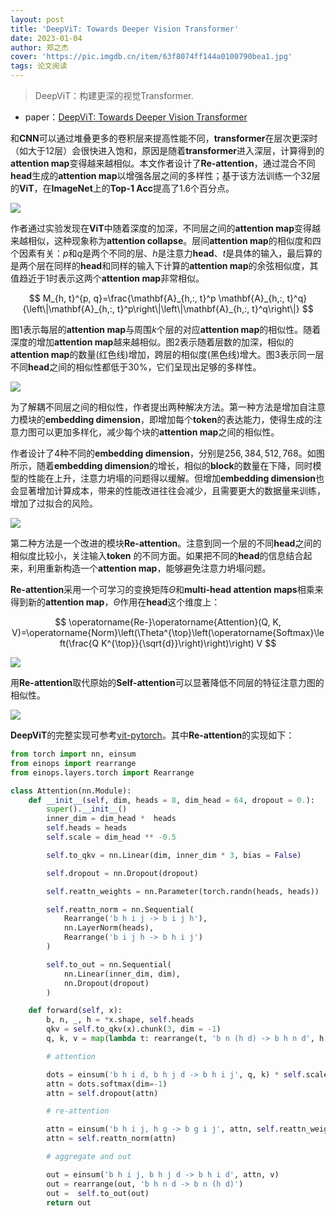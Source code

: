 ```yaml
---
layout: post
title: 'DeepViT: Towards Deeper Vision Transformer'
date: 2023-01-04
author: 郑之杰
cover: 'https://pic.imgdb.cn/item/63f8074ff144a0100790bea1.jpg'
tags: 论文阅读
---
```


> DeepViT：构建更深的视觉Transformer.

- paper：[DeepViT: Towards Deeper Vision Transformer](https://arxiv.org/abs/2103.11886)

和**CNN**可以通过堆叠更多的卷积层来提高性能不同，**transformer**在层次更深时（如大于$12$层）会很快进入饱和，原因是随着**transformer**进入深层，计算得到的**attention map**变得越来越相似。本文作者设计了**Re-attention**，通过混合不同**head**生成的**attention map**以增强各层之间的多样性；基于该方法训练一个$32$层的**ViT**，在**ImageNet**上的**Top-1 Acc**提高了$1.6$个百分点。

![](https://pic.imgdb.cn/item/63f80abbf144a01007951556.jpg)

作者通过实验发现在**ViT**中随着深度的加深，不同层之间的**attention map**变得越来越相似，这种现象称为**attention collapse**。层间**attention map**的相似度和四个因素有关：$p$和$q$是两个不同的层、$h$是注意力**head**、$t$是具体的输入，最后算的是两个层在同样的**head**和同样的输入下计算的**attention map**的余弦相似度，其值趋近于$1$时表示这两个**attention map**非常相似。

$$
M_{h, t}^{p, q}=\frac{\mathbf{A}_{h,:, t}^p \mathbf{A}_{h,:, t}^q}{\left\|\mathbf{A}_{h,:, t}^p\right\|\left\|\mathbf{A}_{h,:, t}^q\right\|}
$$

图1表示每层的**attention map**与周围$k$个层的对应**attention map**的相似性。随着深度的增加**attention map**越来越相似。图2表示随着层数的加深，相似的**attention map**的数量(红色线)增加，跨层的相似度(黑色线)增大。图3表示同一层不同**head**之间的相似性都低于$30\%$，它们呈现出足够的多样性。

![](https://pic.imgdb.cn/item/63f80d32f144a01007988678.jpg)

为了解耦不同层之间的相似性，作者提出两种解决方法。第一种方法是增加自注意力模块的**embedding dimension**，即增加每个**token**的表达能力，使得生成的注意力图可以更加多样化，减少每个块的**attention map**之间的相似性。

作者设计了4种不同的**embedding dimension**，分别是$256,384,512,768$。如图所示，随着**embedding dimension**的增长，相似的**block**的数量在下降，同时模型的性能在上升，注意力坍塌的问题得以缓解。但增加**embedding dimension**也会显著增加计算成本，带来的性能改进往往会减少，且需要更大的数据量来训练，增加了过拟合的风险。

![](https://pic.imgdb.cn/item/63fac642f144a01007755be1.jpg)

第二种方法是一个改进的模块**Re-attention**。注意到同一个层的不同**head**之间的相似度比较小，关注输入**token** 的不同方面。如果把不同的**head**的信息结合起来，利用重新构造一个**attention map**，能够避免注意力坍塌问题。

**Re-attention**采用一个可学习的变换矩阵$\Theta$和**multi-head attention maps**相乘来得到新的**attention map**，$\Theta$作用在**head**这个维度上：

$$
\operatorname{Re-}\operatorname{Attention}(Q, K, V)=\operatorname{Norm}\left(\Theta^{\top}\left(\operatorname{Softmax}\left(\frac{Q K^{\top}}{\sqrt{d}}\right)\right)\right) V
$$

![](https://pic.imgdb.cn/item/63f811a8f144a010079e26e2.jpg)

用**Re-attention**取代原始的**Self-attention**可以显著降低不同层的特征注意力图的相似性。

![](https://pic.imgdb.cn/item/63fac77bf144a0100776fb20.jpg)

**DeepViT**的完整实现可参考[vit-pytorch](https://github.com/lucidrains/vit-pytorch/blob/main/vit_pytorch/deepvit.py)。其中**Re-attention**的实现如下：

```python
from torch import nn, einsum
from einops import rearrange
from einops.layers.torch import Rearrange

class Attention(nn.Module):
    def __init__(self, dim, heads = 8, dim_head = 64, dropout = 0.):
        super().__init__()
        inner_dim = dim_head *  heads
        self.heads = heads
        self.scale = dim_head ** -0.5

        self.to_qkv = nn.Linear(dim, inner_dim * 3, bias = False)

        self.dropout = nn.Dropout(dropout)

        self.reattn_weights = nn.Parameter(torch.randn(heads, heads))

        self.reattn_norm = nn.Sequential(
            Rearrange('b h i j -> b i j h'),
            nn.LayerNorm(heads),
            Rearrange('b i j h -> b h i j')
        )

        self.to_out = nn.Sequential(
            nn.Linear(inner_dim, dim),
            nn.Dropout(dropout)
        )

    def forward(self, x):
        b, n, _, h = *x.shape, self.heads
        qkv = self.to_qkv(x).chunk(3, dim = -1)
        q, k, v = map(lambda t: rearrange(t, 'b n (h d) -> b h n d', h = h), qkv)

        # attention

        dots = einsum('b h i d, b h j d -> b h i j', q, k) * self.scale
        attn = dots.softmax(dim=-1)
        attn = self.dropout(attn)

        # re-attention

        attn = einsum('b h i j, h g -> b g i j', attn, self.reattn_weights)
        attn = self.reattn_norm(attn)

        # aggregate and out

        out = einsum('b h i j, b h j d -> b h i d', attn, v)
        out = rearrange(out, 'b h n d -> b n (h d)')
        out =  self.to_out(out)
        return out
```
